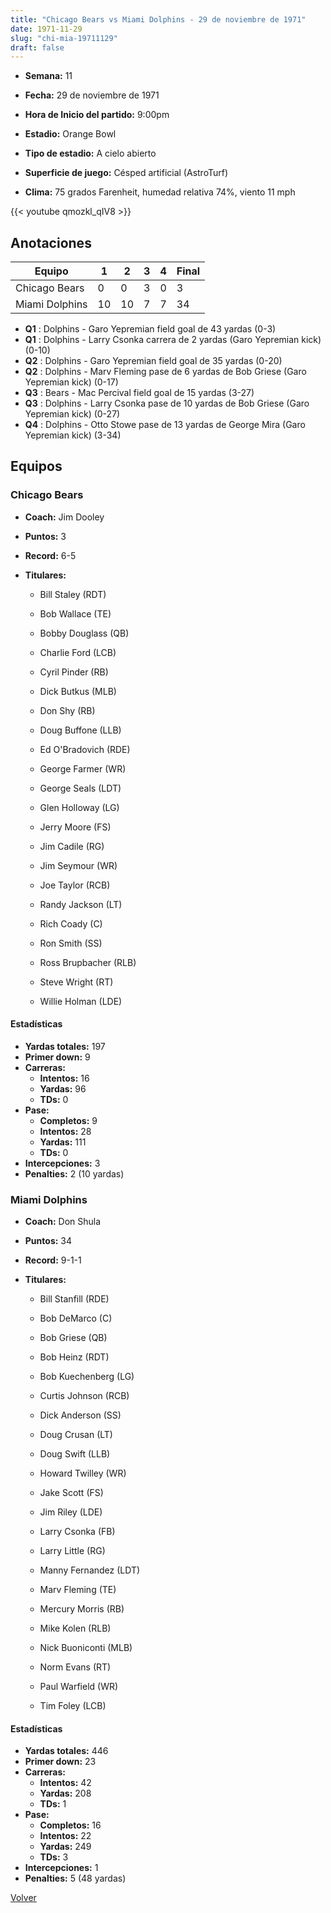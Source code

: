 ```yaml
---
title: "Chicago Bears vs Miami Dolphins - 29 de noviembre de 1971"
date: 1971-11-29
slug: "chi-mia-19711129"
draft: false
---
```


* **Semana:** 11
* **Fecha:** 29 de noviembre de 1971

* **Hora de Inicio del partido:** 9:00pm
* **Estadio:** Orange Bowl
* **Tipo de estadio:** A cielo abierto
* **Superficie de juego:** Césped artificial (AstroTurf)
* **Clima:** 75 grados Farenheit, humedad relativa 74%, viento 11 mph


{{< youtube qmozkl_qIV8 >}}


## Anotaciones
| Equipo | 1 | 2 | 3 | 4 | Final |
|--------|---|---|---|---|-------|
| Chicago Bears  | 0 | 0 | 3 | 0  | 3 |
| Miami Dolphins  | 10 | 10 | 7 | 7  | 34 |
* **Q1** : Dolphins - Garo Yepremian field goal de 43 yardas (0-3)
* **Q1** : Dolphins - Larry Csonka carrera de 2 yardas (Garo Yepremian kick) (0-10)
* **Q2** : Dolphins - Garo Yepremian field goal de 35 yardas (0-20)
* **Q2** : Dolphins - Marv Fleming pase de 6 yardas de Bob Griese (Garo Yepremian kick) (0-17)
* **Q3** : Bears - Mac Percival field goal de 15 yardas (3-27)
* **Q3** : Dolphins - Larry Csonka pase de 10 yardas de Bob Griese (Garo Yepremian kick) (0-27)
* **Q4** : Dolphins - Otto Stowe pase de 13 yardas de George Mira (Garo Yepremian kick) (3-34)


## Equipos


### Chicago Bears
* **Coach:** Jim Dooley
* **Puntos:** 3
* **Record:** 6-5
* **Titulares:** 

  * Bill Staley (RDT) 

  * Bob Wallace (TE) 

  * Bobby Douglass (QB) 

  * Charlie Ford (LCB) 

  * Cyril Pinder (RB) 

  * Dick Butkus (MLB) 

  * Don Shy (RB) 

  * Doug Buffone (LLB) 

  * Ed O'Bradovich (RDE) 

  * George Farmer (WR) 

  * George Seals (LDT) 

  * Glen Holloway (LG) 

  * Jerry Moore (FS) 

  * Jim Cadile (RG) 

  * Jim Seymour (WR) 

  * Joe Taylor (RCB) 

  * Randy Jackson (LT) 

  * Rich Coady (C) 

  * Ron Smith (SS) 

  * Ross Brupbacher (RLB) 

  * Steve Wright (RT) 

  * Willie Holman (LDE) 

#### Estadísticas
* **Yardas totales:** 197
* **Primer down:** 9
* **Carreras:**
  * **Intentos:** 16
  * **Yardas:** 96
  * **TDs:** 0
* **Pase:**
  * **Completos:** 9
  * **Intentos:** 28
  * **Yardas:** 111
  * **TDs:** 0
* **Intercepciones:** 3
* **Penalties:** 2 (10 yardas)

### Miami Dolphins
* **Coach:** Don Shula
* **Puntos:** 34
* **Record:** 9-1-1
* **Titulares:** 

  * Bill Stanfill (RDE) 

  * Bob DeMarco (C) 

  * Bob Griese (QB) 

  * Bob Heinz (RDT) 

  * Bob Kuechenberg (LG) 

  * Curtis Johnson (RCB) 

  * Dick Anderson (SS) 

  * Doug Crusan (LT) 

  * Doug Swift (LLB) 

  * Howard Twilley (WR) 

  * Jake Scott (FS) 

  * Jim Riley (LDE) 

  * Larry Csonka (FB) 

  * Larry Little (RG) 

  * Manny Fernandez (LDT) 

  * Marv Fleming (TE) 

  * Mercury Morris (RB) 

  * Mike Kolen (RLB) 

  * Nick Buoniconti (MLB) 

  * Norm Evans (RT) 

  * Paul Warfield (WR) 

  * Tim Foley (LCB) 

#### Estadísticas
* **Yardas totales:** 446
* **Primer down:** 23
* **Carreras:**
  * **Intentos:** 42
  * **Yardas:** 208
  * **TDs:** 1
* **Pase:**
  * **Completos:** 16
  * **Intentos:** 22
  * **Yardas:** 249
  * **TDs:** 3
* **Intercepciones:** 1
* **Penalties:** 5 (48 yardas)


[Volver](/historia/1971)
